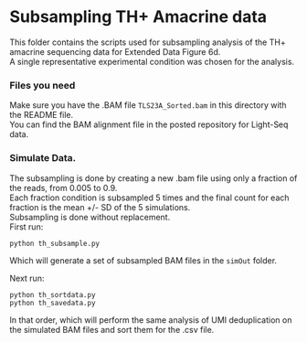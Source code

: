 # Subsampling TH+ Amacrine data
This folder contains the scripts used for subsampling analysis of the TH+ amacrine sequencing data for Extended Data Figure 6d.  
A single representative experimental condition was chosen for the analysis.  

### Files you need
Make sure you have the .BAM file `TLS23A_Sorted.bam` in this directory with the README file.  
You can find the BAM alignment file in the posted repository for Light-Seq data.  

### Simulate Data.
The subsampling is done by creating a new .bam file using only a fraction of the reads, from 0.005 to 0.9.  
Each fraction condition is subsampled 5 times and the final count for each fraction is the mean +/- SD of the 5 simulations.  
Subsampling is done without replacement.  
First run:
```
python th_subsample.py
```
Which will generate a set of subsampled BAM files in the `simOut` folder. 

Next run:
```
python th_sortdata.py
python th_savedata.py
```
In that order, which will perform the same analysis of UMI deduplication on the simulated BAM files and sort them for the .csv file.  
